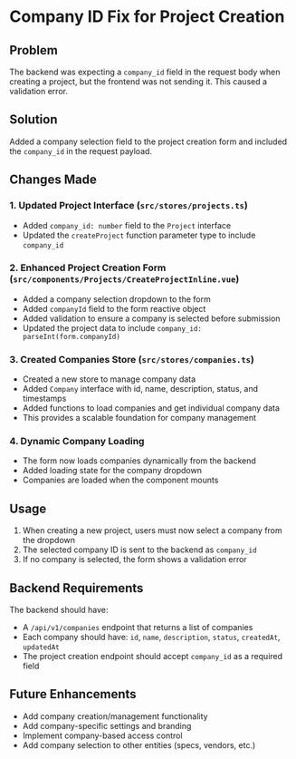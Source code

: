 # Company ID Fix for Project Creation

## Problem
The backend was expecting a `company_id` field in the request body when creating a project, but the frontend was not sending it. This caused a validation error.

## Solution
Added a company selection field to the project creation form and included the `company_id` in the request payload.

## Changes Made

### 1. Updated Project Interface (`src/stores/projects.ts`)
- Added `company_id: number` field to the `Project` interface
- Updated the `createProject` function parameter type to include `company_id`

### 2. Enhanced Project Creation Form (`src/components/Projects/CreateProjectInline.vue`)
- Added a company selection dropdown to the form
- Added `companyId` field to the form reactive object
- Added validation to ensure a company is selected before submission
- Updated the project data to include `company_id: parseInt(form.companyId)`

### 3. Created Companies Store (`src/stores/companies.ts`)
- Created a new store to manage company data
- Added `Company` interface with id, name, description, status, and timestamps
- Added functions to load companies and get individual company data
- This provides a scalable foundation for company management

### 4. Dynamic Company Loading
- The form now loads companies dynamically from the backend
- Added loading state for the company dropdown
- Companies are loaded when the component mounts

## Usage
1. When creating a new project, users must now select a company from the dropdown
2. The selected company ID is sent to the backend as `company_id`
3. If no company is selected, the form shows a validation error

## Backend Requirements
The backend should have:
- A `/api/v1/companies` endpoint that returns a list of companies
- Each company should have: `id`, `name`, `description`, `status`, `createdAt`, `updatedAt`
- The project creation endpoint should accept `company_id` as a required field

## Future Enhancements
- Add company creation/management functionality
- Add company-specific settings and branding
- Implement company-based access control
- Add company selection to other entities (specs, vendors, etc.) 